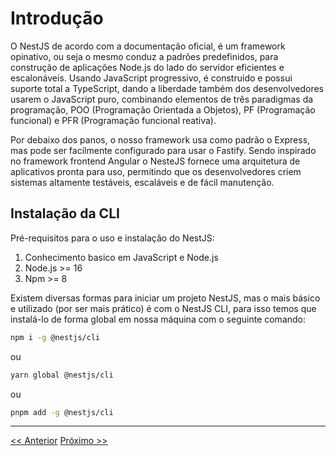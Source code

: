 # Introdução

O NestJS de acordo com a documentação oficial, é um framework opinativo, ou seja o mesmo conduz a padrões predefinidos, para construção de aplicações Node.js do lado do servidor eficientes e escalonáveis. Usando JavaScript progressivo, é construido e possui suporte total a TypeScript, dando a liberdade também dos desenvolvedores usarem o JavaScript puro, combinando elementos de três paradigmas da programação, POO (Programação Orientada a Objetos), PF (Programação funcional) e PFR (Programação funcional reativa).

Por debaixo dos panos, o nosso framework usa como padrão o Express, mas pode ser facilmente configurado para usar o Fastify. Sendo inspirado no framework frontend Angular o NesteJS fornece uma arquitetura de aplicativos pronta para uso, permitindo que os desenvolvedores criem sistemas altamente testáveis, escaláveis e de fácil manutenção.

## Instalação da CLI

Pré-requisitos para o uso e instalação do NestJS:

1. Conhecimento basico em JavaScript e Node.js
2. Node.js >= 16
3. Npm >= 8

Existem diversas formas para iniciar um projeto NestJS, mas o mais básico e utilizado (por ser mais prático) é com o NestJS CLI, para isso temos que instalá-lo de forma global em nossa máquina com o seguinte comando:

```bash
npm i -g @nestjs/cli
```

ou

```bash
yarn global @nestjs/cli
```

ou

```bash
pnpm add -g @nestjs/cli
```

---
[<< Anterior](../../README.md) [Próximo >>](./2-primeiros-passos.md)

